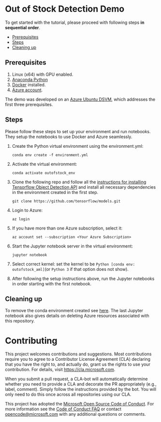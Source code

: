 # Out of Stock Detection Demo

To get started with the tutorial, please proceed with following steps **in sequential order**.

 * [Prerequisites](#prerequisites)
 * [Steps](#steps)
 * [Cleaning up](#cleanup)

<a id='prerequisites'></a>
## Prerequisites
1. Linux (x64) with GPU enabled.
2. [Anaconda Python](https://www.anaconda.com/download)
3. [Docker](https://docs.docker.com/v17.12/install/linux/docker-ee/ubuntu) installed.
4. [Azure account](https://azure.microsoft.com).

The demo was developed on an [Azure Ubuntu
DSVM](https://docs.microsoft.com/en-us/azure/machine-learning/data-science-virtual-machine/dsvm-ubuntu-intro),
which addresses the first three prerequisites.

<a id='steps'></a>
## Steps
Please follow these steps to set up your environment and run notebooks.  They setup the notebooks to use Docker and Azure seamlessly.

1. Create the Python virtual environment using the environment.yml:
   ```
   conda env create -f environment.yml
   ```
2. Activate the virtual environment:
   ```
   conda activate outofstock_env
   ```

3. Clone the following repo and follow all the [instructions for installing Tensorflow Object Detection API](https://github.com/tensorflow/models/blob/master/research/object_detection/g3doc/installation.md) and install all necessary dependencies in the environment created in the first step.

    ```
   git clone https://github.com/tensorflow/models.git
   ```

4. Login to Azure:
   ```
   az login
   ```
5. If you have more than one Azure subscription, select it:
   ```
   az account set --subscription <Your Azure Subscription>
   ```
6. Start the Jupyter notebook server in the virtual environment:
   ```
   jupyter notebook
   ```
7. Select correct kernel: set the kernel to be `Python [conda env: outofstock_aml]`(or `Python 3` if that option does not show).

8. After following the setup instructions above, run the Jupyter notebooks in order starting with the first notebook.

<a id='cleanup'></a>
## Cleaning up
To remove the conda environment created see [here](https://conda.io/projects/continuumio-conda/en/latest/commands/remove.html). The last Jupyter notebook also gives details on deleting Azure resources associated with this repository.

# Contributing
This project welcomes contributions and suggestions.  Most contributions require you to agree to a
Contributor License Agreement (CLA) declaring that you have the right to, and actually do, grant us
the rights to use your contribution. For details, visit https://cla.microsoft.com.

When you submit a pull request, a CLA-bot will automatically determine whether you need to provide
a CLA and decorate the PR appropriately (e.g., label, comment). Simply follow the instructions
provided by the bot. You will only need to do this once across all repositories using our CLA.

This project has adopted the [Microsoft Open Source Code of Conduct](https://opensource.microsoft.com/codeofconduct/).
For more information see the [Code of Conduct FAQ](https://opensource.microsoft.com/codeofconduct/faq/) or
contact [opencode@microsoft.com](mailto:opencode@microsoft.com) with any additional questions or comments.
